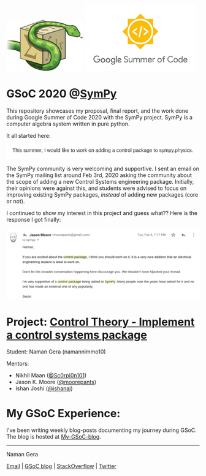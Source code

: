 ![img](/images/sympy_logo.png) ![img2](/images/gsoc_logo.png)

# GSoC 2020 @[SymPy](https://github.com/sympy/sympy)

This repository showcases my proposal, final report, and the work done during Google Summer of Code 2020 with the SymPy project.
SymPy is a computer algebra system written in pure python.

It all started here:

![img3](/first_email.png)

The SymPy community is very welcoming and supportive. I sent an email on the SymPy mailing list around Feb 3rd, 2020 asking the community about the scope of adding a new Control Systems engineering package. Initially, their opinions were against this, and students were advised to focus on improving existing SymPy packages, *instead* of adding new packages (core or not).

I continued to show my interest in this project and guess what?? Here is the response I got finally:

![img4](/images/Jason's_response.png)

# Project: [Control Theory - Implement a control systems package](https://summerofcode.withgoogle.com/projects/#6580631821090816)


Student: Naman Gera (namannimmo10)

Mentors:
* Nikhil Maan ([@Sc0rpi0n101](https://github.com/Sc0rpi0n101))
* Jason K. Moore ([@moorepants](https://github.com/moorepants))
* Ishan Joshi ([@ishanaj](https://github.com/ishanaj))

# My GSoC Experience:

I've been writing weekly blog-posts documenting my journey during
GSoC. The blog is hosted at [My-GSoC-blog](https://namannimmo10.github.io/emerald/).

------------------------------------------------------------------------------------------------

Naman Gera

[Email](mailto:namangera15@gmail.com) | [GSoC blog](https://namannimmo10.github.io/emerald/) |  [StackOverflow](https://stackoverflow.com/users/11750129/namannimmo) | [Twitter](https://twitter.com/namannimmo?s=09)
